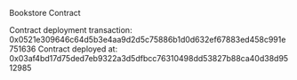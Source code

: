Bookstore Contract

Contract deployment transaction: 0x0521e309646c64d5b3e4aa9d2d5c75886b1d0d632ef67883ed458c991e751636
Contract deployed at:
0x03af4bd17d75ded7eb9322a3d5dfbcc76310498dd53827b88ca40d38d9512985